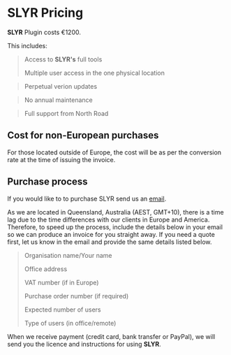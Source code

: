 # SLYR Pricing #
**SLYR** Plugin costs €1200. 

This includes:
> Access to **SLYR's** full tools
> 
> Multiple user access in the one physical location
 
> Perpetual verion updates
 
> No annual maintenance
 
> Full support from North Road

## Cost for non-European purchases ##
For those located outside of Europe, the cost will be as per the conversion rate at the time of issuing the invoice. 

## Purchase process ##
If you would like to to purchase SLYR send us an [email](mailto:info@north-road.com). 

As we are located in Queensland, Australia (AEST, GMT+10), there is a time lag due to the time differences with our clients in Europe and America. Therefore, to speed up the process, include the details below in your email so we can produce an invoice for you straight away. If you need a quote first, let us know in the email and provide the same details listed below.

> Organisation name/Your name
> 
> Office address
> 
> VAT number (if in Europe)
> 
> Purchase order number (if required)
> 
> Expected number of users
> 
> Type of users (in office/remote)

When we receive payment (credit card, bank transfer or PayPal), we will send you the licence and instructions for using **SLYR**.
